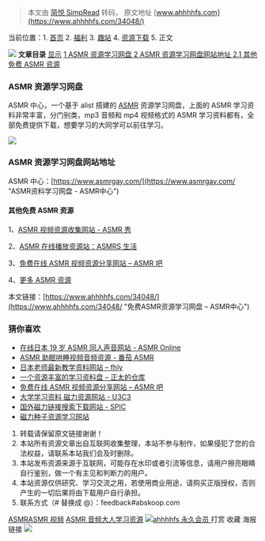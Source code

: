 > 本文由 [简悦 SimpRead](http://ksria.com/simpread/) 转码， 原文地址 [www.ahhhhfs.com](https://www.ahhhhfs.com/34048/)

当前位置：1.  [首页](https://www.ahhhhfs.com)
2.  [福利](https://www.ahhhhfs.com/welfare/)
3.  [趣站](https://www.ahhhhfs.com/welfare/funny_site/)
4.  [资源下载](https://www.ahhhhfs.com/welfare/funny_site/%e8%b5%84%e6%ba%90%e4%b8%8b%e8%bd%bd/)
5.  正文

[![](http://www.ahhhhfs.com/wp-content/uploads/2022/07/1657586266-b5c895266e30417.webp)](https://www.ihezu.cc/?sid=fSaqZq)  **文章目录** [显示](#) [ 1 ASMR 资源学习网盘 ](#ASMR_zi_yuan_xue_xi_wang_pan) [ 2 ASMR 资源学习网盘网站地址 ](#ASMR_zi_yuan_xue_xi_wang_pan_wang_zhan_de_zhi) [2.1 其他免费 ASMR 资源](#qi_ta_mian_feiASMR_zi_yuan) 

### ASMR 资源学习网盘

ASMR 中心，一个基于 alist 搭建的 [ASMR](https://www.ahhhhfs.com/tag/asmr/) 资源学习网盘，上面的 ASMR 学习资料非常丰富，分门别类，mp3 音频和 mp4 视频格式的 ASMR 学习资料都有，全部免费提供下载，想要学习的大同学可以前往学习。

[![](http://www.ahhhhfs.com/wp-content/uploads/2022/11/%E5%85%8D%E8%B4%B9ASMR%E8%B5%84%E6%BA%90%E5%AD%A6%E4%B9%A0%E7%BD%91%E7%9B%98-ASMR%E4%B8%AD%E5%BF%83.jpg)](https://www.ahhhhfs.com/wp-content/uploads/2022/11/%E5%85%8D%E8%B4%B9ASMR%E8%B5%84%E6%BA%90%E5%AD%A6%E4%B9%A0%E7%BD%91%E7%9B%98-ASMR%E4%B8%AD%E5%BF%83.jpg)

### ASMR 资源学习网盘网站地址

ASMR 中心：[https://www.asmrgay.com/](https://www.asmrgay.com/ "ASMR资料学习网盘 - ASMR中心")

#### 其他免费 ASMR 资源

1、[ASMR 视频资源收集网站 - ASMR 秀](https://www.ahhhhfs.com/33514/)

2、[ASMR 在线播放资源站：ASMRS 生活](https://www.ahhhhfs.com/25407/)

3、[免费在线 ASMR 视频资源分享网站 – ASMR 吧](https://www.ahhhhfs.com/33727/)

4、[更多 ASMR 资源](https://www.ahhhhfs.com/?s=ASMR)

本文链接：[https://www.ahhhhfs.com/34048/](https://www.ahhhhfs.com/34048/ "免费ASMR资源学习网盘 – ASMR中心")

### 猜你喜欢

*   [在线日本 19 岁 ASMR 同人声音网站 - ASMR Online](https://www.ahhhhfs.com/37993/ "在线日本19岁ASMR同人声音网站-ASMR Online")
*   [ASMR 助眠哄睡视频音频资源 - 番茄 ASMR](https://www.ahhhhfs.com/35542/ "ASMR助眠哄睡视频音频资源-番茄ASMR")
*   [日本老师最新教学资料网站 – fhly](https://www.ahhhhfs.com/34505/ "日本老师最新教学资料网站 – fhly")
*   [一个资源丰富的学习资料盘 – 正太的仓库](https://www.ahhhhfs.com/34001/ "一个资源丰富的学习资料盘 – 正太的仓库")
*   [免费在线 ASMR 视频资源分享网站 – ASMR 吧](https://www.ahhhhfs.com/33727/ "免费在线ASMR视频资源分享网站 – ASMR吧")
*   [大学学习资料 磁力资源网站 - U3C3](https://www.ahhhhfs.com/33136/ "大学学习资料 磁力资源网站-U3C3")
*   [国外磁力链接搜索下载网站 - SPIC](https://www.ahhhhfs.com/29933/ "国外磁力链接搜索下载网站-SPIC")
*   [磁力种子资源学习网站](https://www.ahhhhfs.com/29434/ "磁力种子资源学习网站")

1.  转载请保留原文链接谢谢！
2.  本站所有资源文章出自互联网收集整理，本站不参与制作，如果侵犯了您的合法权益，请联系本站我们会及时删除。
3.  本站发布资源来源于互联网，可能存在水印或者引流等信息，请用户擦亮眼睛自行鉴别，做一个有主见和判断力的用户。
4.  本站资源仅供研究、学习交流之用，若使用商业用途，请购买正版授权，否则产生的一切后果将由下载用户自行承担。
5.  联系方式（# 替换成 @）：feedback#abskoop.com

[ASMR](https://www.ahhhhfs.com/tag/asmr/)[ASMR 视频](https://www.ahhhhfs.com/tag/asmr%e8%a7%86%e9%a2%91/) [ASMR 音频](https://www.ahhhhfs.com/tag/asmr%e9%9f%b3%e9%a2%91/)[大人学习资源](https://www.ahhhhfs.com/tag/18/) [![](http://www.ahhhhfs.com/wp-content/uploads/1234/01/1649814625-bb9d68cb6ba135e.jpg)ahhhhfs 永久会员 ](https://www.ahhhhfs.com/author/ahhhhfs/)  打赏  收藏  海报  链接 [![](http://www.ahhhhfs.com/wp-content/uploads/2023/01/1673195445-8474e77bd7514f4.webp)](https://a.jnqywhcm1.cn/9827377)
